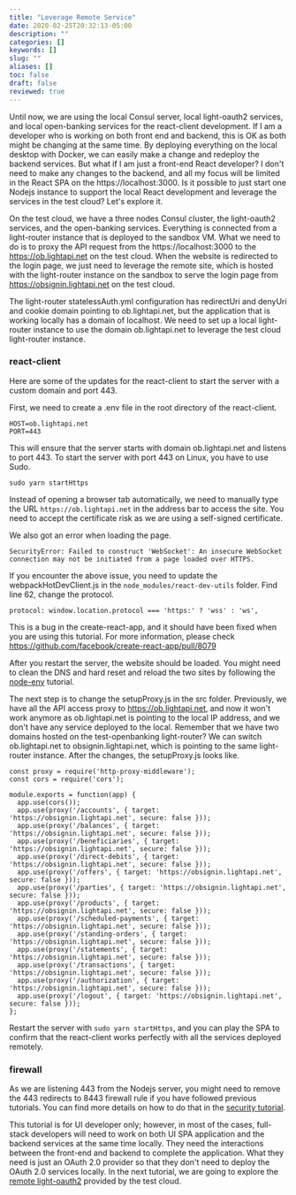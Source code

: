 ```yaml
---
title: "Leverage Remote Service"
date: 2020-02-25T20:32:13-05:00
description: ""
categories: []
keywords: []
slug: ""
aliases: []
toc: false
draft: false
reviewed: true
---
```


Until now, we are using the local Consul server, local light-oauth2 services, and local open-banking services for the react-client development. If I am a developer who is working on both front end and backend, this is OK as both might be changing at the same time. By deploying everything on the local desktop with Docker, we can easily make a change and redeploy the backend services. But what if I am just a front-end React developer? I don't need to make any changes to the backend, and all my focus will be limited in the React SPA on the https://localhost:3000. Is it possible to just start one Nodejs instance to support the local React development and leverage the services in the test cloud? Let's explore it. 

On the test cloud, we have a three nodes Consul cluster, the light-oauth2 services, and the open-banking services. Everything is connected from a light-router instance that is deployed to the sandbox VM. What we need to do is to proxy the API request from the https://localhost:3000 to the https://ob.lightapi.net on the test cloud. When the website is redirected to the login page, we just need to leverage the remote site, which is hosted with the light-router instance on the sandbox to serve the login page from https://obsignin.lightapi.net on the test cloud.

The light-router statelessAuth.yml configuration has redirectUri and denyUri and cookie domain pointing to ob.lightapi.net, but the application that is working locally has a domain of localhost. We need to set up a local light-router instance to use the domain ob.lightapi.net to leverage the test cloud light-router instance.

### react-client

Here are some of the updates for the react-client to start the server with a custom domain and port 443. 

First, we need to create a .env file in the root directory of the react-client. 

```
HOST=ob.lightapi.net
PORT=443
```

This will ensure that the server starts with domain ob.lightapi.net and listens to port 443. To start the server with port 443 on Linux, you have to use Sudo. 


```
sudo yarn startHttps
```

Instead of opening a browser tab automatically, we need to manually type the URL `https://ob.lightapi.net` in the address bar to access the site. You need to accept the certificate risk as we are using a self-signed certificate. 

We also got an error when loading the page. 

```
SecurityError: Failed to construct 'WebSocket': An insecure WebSocket connection may not be initiated from a page loaded over HTTPS.
```

If you encounter the above issue, you need to update the webpackHotDevClient.js in the `node_modules/react-dev-utils` folder. Find line 62, change the protocol. 

```
protocol: window.location.protocol === 'https:' ? 'wss' : 'ws',
```

This is a bug in the create-react-app, and it should have been fixed when you are using this tutorial. For more information, please check https://github.com/facebook/create-react-app/pull/8079

After you restart the server, the website should be loaded. You might need to clean the DNS and hard reset and reload the two sites by following the [node-env](/tutorial/open-banking/client/node_env/) tutorial.

The next step is to change the setupProxy.js in the src folder. Previously, we have all the API access proxy to https://ob.lightapi.net, and now it won't work anymore as ob.lightapi.net is pointing to the local IP address, and we don't have any service deployed to the local. Remember that we have two domains hosted on the test-openbanking light-router? We can switch ob.lightapi.net to obsignin.lightapi.net, which is pointing to the same light-router instance. After the changes, the setupProxy.js looks like. 

```
const proxy = require('http-proxy-middleware');
const cors = require('cors');

module.exports = function(app) {
  app.use(cors());
  app.use(proxy('/accounts', { target: 'https://obsignin.lightapi.net', secure: false }));
  app.use(proxy('/balances', { target: 'https://obsignin.lightapi.net', secure: false }));
  app.use(proxy('/beneficiaries', { target: 'https://obsignin.lightapi.net', secure: false }));
  app.use(proxy('/direct-debits', { target: 'https://obsignin.lightapi.net', secure: false }));
  app.use(proxy('/offers', { target: 'https://obsignin.lightapi.net', secure: false }));
  app.use(proxy('/parties', { target: 'https://obsignin.lightapi.net', secure: false }));
  app.use(proxy('/products', { target: 'https://obsignin.lightapi.net', secure: false }));
  app.use(proxy('/scheduled-payments', { target: 'https://obsignin.lightapi.net', secure: false }));
  app.use(proxy('/standing-orders', { target: 'https://obsignin.lightapi.net', secure: false }));
  app.use(proxy('/statements', { target: 'https://obsignin.lightapi.net', secure: false }));
  app.use(proxy('/transactions', { target: 'https://obsignin.lightapi.net', secure: false }));
  app.use(proxy('/authorization', { target: 'https://obsignin.lightapi.net', secure: false }));
  app.use(proxy('/logout', { target: 'https://obsignin.lightapi.net', secure: false }));
};

```

Restart the server with `sudo yarn startHttps`, and you can play the SPA to confirm that the react-client works perfectly with all the services deployed remotely. 

### firewall 

As we are listening 443 from the Nodejs server, you might need to remove the 443 redirects to 8443 firewall rule if you have followed previous tutorials. You can find more details on how to do that in the [security tutorial](/tutorial/security/port443/). 


This tutorial is for UI developer only; however, in most of the cases, full-stack developers will need to work on both UI SPA application and the backend services at the same time locally. They need the interactions between the front-end and backend to complete the application. What they need is just an OAuth 2.0 provider so that they don't need to deploy the OAuth 2.0 services locally. In the next tutorial, we are going to explore the [remote light-oauth2](/tutorial/open-banking/client/remote-oauth/) provided by the test cloud. 
